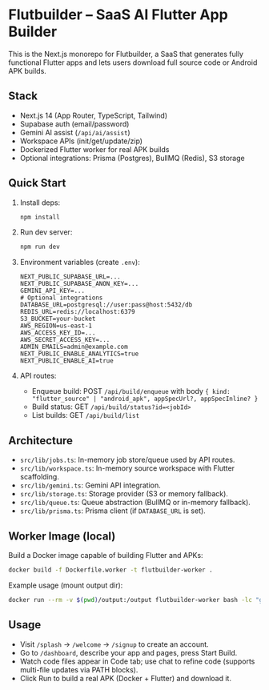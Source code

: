 Flutbuilder – SaaS AI Flutter App Builder
=========================================

This is the Next.js monorepo for Flutbuilder, a SaaS that generates fully functional Flutter apps and lets users download full source code or Android APK builds.

Stack
-----

- Next.js 14 (App Router, TypeScript, Tailwind)
- Supabase auth (email/password)
- Gemini AI assist (`/api/ai/assist`)
- Workspace APIs (init/get/update/zip)
- Dockerized Flutter worker for real APK builds
- Optional integrations: Prisma (Postgres), BullMQ (Redis), S3 storage

Quick Start
----------

1. Install deps:
   ```bash
   npm install
   ```
2. Run dev server:
   ```bash
   npm run dev
   ```
3. Environment variables (create `.env`):
   ```env
   NEXT_PUBLIC_SUPABASE_URL=...
   NEXT_PUBLIC_SUPABASE_ANON_KEY=...
   GEMINI_API_KEY=...
   # Optional integrations
   DATABASE_URL=postgresql://user:pass@host:5432/db
   REDIS_URL=redis://localhost:6379
   S3_BUCKET=your-bucket
   AWS_REGION=us-east-1
   AWS_ACCESS_KEY_ID=...
   AWS_SECRET_ACCESS_KEY=...
   ADMIN_EMAILS=admin@example.com
   NEXT_PUBLIC_ENABLE_ANALYTICS=true
   NEXT_PUBLIC_ENABLE_AI=true
   ```

4. API routes:
   - Enqueue build: POST `/api/build/enqueue` with body `{ kind: "flutter_source" | "android_apk", appSpecUrl?, appSpecInline? }`
   - Build status: GET `/api/build/status?id=<jobId>`
   - List builds: GET `/api/build/list`

Architecture
-----------

- `src/lib/jobs.ts`: In-memory job store/queue used by API routes.
- `src/lib/workspace.ts`: In-memory source workspace with Flutter scaffolding.
- `src/lib/gemini.ts`: Gemini API integration.
- `src/lib/storage.ts`: Storage provider (S3 or memory fallback).
- `src/lib/queue.ts`: Queue abstraction (BullMQ or in-memory fallback).
- `src/lib/prisma.ts`: Prisma client (if `DATABASE_URL` is set).

Worker Image (local)
--------------------

Build a Docker image capable of building Flutter and APKs:
```bash
docker build -f Dockerfile.worker -t flutbuilder-worker .
```

Example usage (mount output dir):
```bash
docker run --rm -v $(pwd)/output:/output flutbuilder-worker bash -lc "git clone <app source> app && cd app && flutter pub get && flutter build apk --release && cp build/app/outputs/flutter-apk/app-release.apk /output/app.apk"
```

Usage
-----

- Visit `/splash` → `/welcome` → `/signup` to create an account.
- Go to `/dashboard`, describe your app and pages, press Start Build.
- Watch code files appear in Code tab; use chat to refine code (supports multi-file updates via PATH blocks).
- Click Run to build a real APK (Docker + Flutter) and download it.


